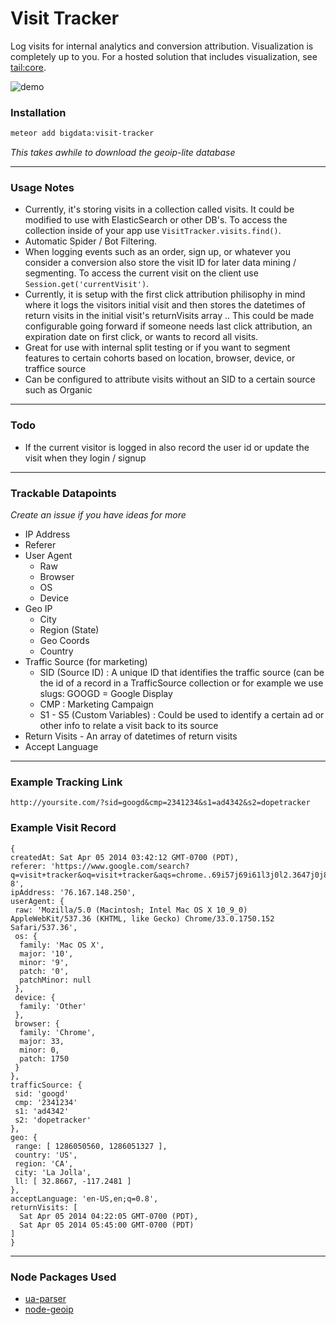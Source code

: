 Visit Tracker
===================

Log visits for internal analytics and conversion attribution. Visualization is completely up to you. For a hosted solution that includes visualization, see [tail:core](https://atmospherejs.com/tail/core).

![demo](http://cl.ly/image/2e24321B2O2U/Screenshot%202014-04-06%2015.41.31.png)

### Installation
```bash
meteor add bigdata:visit-tracker
```
*This takes awhile to download the geoip-lite database*

___

### Usage Notes
* Currently, it's storing visits in a collection called visits. It could be modified to use with ElasticSearch or other DB's. To access the collection inside of your app use `VisitTracker.visits.find()`.
* Automatic Spider / Bot Filtering.
* When logging events such as an order, sign up, or whatever you consider a conversion also store the visit ID for later data mining / segmenting. To access the current visit on the client use `Session.get('currentVisit')`.
* Currently, it is setup with the first click attribution philisophy in mind where it logs the visitors initial visit and then stores the datetimes of return visits in the initial visit's returnVisits array .. This could be made configurable going forward if someone needs last click attribution, an expiration date on first click, or wants to record all visits.
* Great for use with internal split testing or if you want to segment features to certain cohorts based on location, browser, device, or traffice source
* Can be configured to attribute visits without an SID to a certain source such as Organic

___

### Todo
* If the current visitor is logged in also record the user id or update the visit when they login / signup

___

### Trackable Datapoints
*Create an issue if you have ideas for more*
* IP Address
* Referer
* User Agent
  * Raw
  * Browser
  * OS
  * Device
* Geo IP
  * City
  * Region (State)
  * Geo Coords
  * Country
* Traffic Source (for marketing)
  * SID (Source ID) : A unique ID that identifies the traffic source (can be the id of a record in a TrafficSource collection or for example we use slugs: GOOGD = Google Display
  * CMP : Marketing Campaign
  * S1 - S5 (Custom Variables) : Could be used to identify a certain ad or other info to relate a visit back to its source
* Return Visits - An array of datetimes of return visits
* Accept Language

___

### Example Tracking Link
`http://yoursite.com/?sid=googd&cmp=2341234&s1=ad4342&s2=dopetracker`


### Example Visit Record
```
{
createdAt: Sat Apr 05 2014 03:42:12 GMT-0700 (PDT),
referer: 'https://www.google.com/search?q=visit+tracker&oq=visit+tracker&aqs=chrome..69i57j69i61l3j0l2.3647j0j8&sourceid=chrome&espv=210&es_sm=119&ie=UTF-8',
ipAddress: '76.167.148.250',
userAgent: {
 raw: 'Mozilla/5.0 (Macintosh; Intel Mac OS X 10_9_0) AppleWebKit/537.36 (KHTML, like Gecko) Chrome/33.0.1750.152 Safari/537.36',
 os: {
  family: 'Mac OS X',
  major: '10',
  minor: '9',
  patch: '0',
  patchMinor: null
 },
 device: {
  family: 'Other'
 },
 browser: {
  family: 'Chrome',
  major: 33,
  minor: 0,
  patch: 1750
 }
},
trafficSource: {
 sid: 'googd'
 cmp: '2341234'
 s1: 'ad4342'
 s2: 'dopetracker'
},
geo: {
 range: [ 1286050560, 1286051327 ],
 country: 'US',
 region: 'CA',
 city: 'La Jolla',
 ll: [ 32.8667, -117.2481 ]
},
acceptLanguage: 'en-US,en;q=0.8',
returnVisits: [
  Sat Apr 05 2014 04:22:05 GMT-0700 (PDT),
  Sat Apr 05 2014 05:45:00 GMT-0700 (PDT)
]
}

```
___

### Node Packages Used
* [ua-parser](https://github.com/tobie/ua-parser)
* [node-geoip](https://github.com/bluesmoon/node-geoip)
